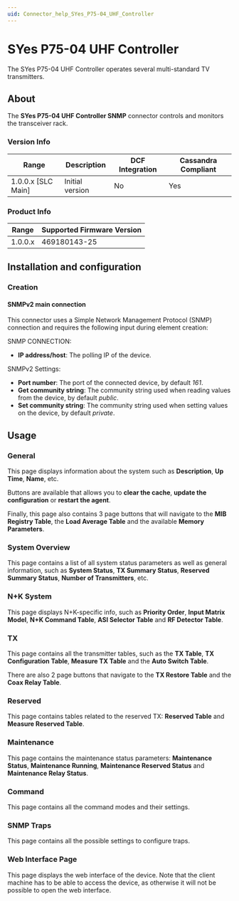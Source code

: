 ```yaml
---
uid: Connector_help_SYes_P75-04_UHF_Controller
---
```


# SYes P75-04 UHF Controller

The SYes P75-04 UHF Controller operates several multi-standard TV transmitters.

## About

The **SYes P75-04 UHF Controller SNMP** connector controls and monitors the transceiver rack.

### Version Info

| Range | Description | DCF Integration | Cassandra Compliant |
|----------------------|-----------------|---------------------|-------------------------|
| 1.0.0.x [SLC Main]   | Initial version | No                  | Yes                     |

### Product Info

| Range | Supported Firmware Version |
|------------------|-----------------------------|
| 1.0.0.x          | 469180143-25                |

## Installation and configuration

### Creation

#### SNMPv2 main connection

This connector uses a Simple Network Management Protocol (SNMP) connection and requires the following input during element creation:

SNMP CONNECTION:

- **IP address/host**: The polling IP of the device.

SNMPv2 Settings:

- **Port number**: The port of the connected device, by default *161*.
- **Get community string**: The community string used when reading values from the device, by default *public*.
- **Set community string**: The community string used when setting values on the device, by default *private*.

## Usage

### General

This page displays information about the system such as **Description**, **Up Time**, **Name**, etc.

Buttons are available that allows you to **clear the cache**, **update the configuration** or **restart the agent**.

Finally, this page also contains 3 page buttons that will navigate to the **MIB Registry Table**, the **Load Average Table** and the available **Memory Parameters**.

### System Overview

This page contains a list of all system status parameters as well as general information, such as **System Status**, **TX Summary Status**, **Reserved Summary Status**, **Number of Transmitters**, etc.

### N+K System

This page displays N+K-specific info, such as **Priority Order**, **Input Matrix Model**, **N+K Command Table**, **ASI Selector Table** and **RF Detector Table**.

### TX

This page contains all the transmitter tables, such as the **TX Table**, **TX Configuration Table**, **Measure TX Table** and the **Auto Switch Table**.

There are also 2 page buttons that navigate to the **TX Restore Table** and the **Coax Relay Table**.

### Reserved

This page contains tables related to the reserved TX: **Reserved Table** and **Measure Reserved Table**.

### Maintenance

This page contains the maintenance status parameters: **Maintenance Status**, **Maintenance Running**, **Maintenance Reserved Status** and **Maintenance Relay Status**.

### Command

This page contains all the command modes and their settings.

### SNMP Traps

This page contains all the possible settings to configure traps.

### Web Interface Page

This page displays the web interface of the device. Note that the client machine has to be able to access the device, as otherwise it will not be possible to open the web interface.
